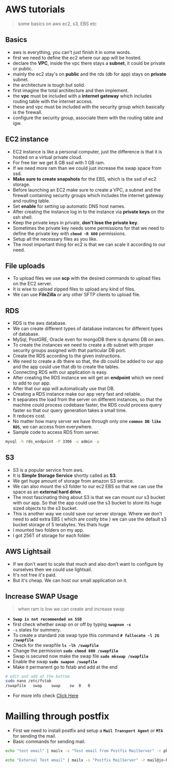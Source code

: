 # AWS tutorials

> some basics on aws ec2, s3, EBS etc

## Basics

- aws is everything, you can't just finish it in some words.
- first we need to define the ec2 where our app will be hosted.
- declare the **VPC**, inside the vpc there stays a **subnet**, it could be private or public.
- mainly the ec2 stay's on **public** and the rds (db for app) stays on **private** subnet.
- the architecture is tough but solid.
- first imagine the total architecture and then implement.
- the **vpc** must be included with a **internet gateway** which includes routing table with the internet access.
- these and vpc must be included with the security group which basically is the firewall.
- configure the security group, associate them with the routing table and igw.

## EC2 instance

- EC2 instance is like a personal computer, just the difference is that it is hosted on a virtual private cloud.
- For free tier we get 8 GB ssd with 1 GB ram.
- If we need more ram than we could just increase the swap space from ssd.
- **Make sure to create snapshots** for the EBS, which is the ssd of ec2 storage.
- Before launching an EC2 make sure to create a VPC, a subnet and the firewall containing security groups which includes the internet gateway and routing table.
- Set **enable** for setting up automatic DNS host names.
- After creating the instance log in to the instance via **private keys** on the ssh shell.
- Keep the private keys in private, **don't lose the private key**.
- Sometimes the private key needs some permissions for that we need to define the private key with **`chmod -R 600`** permissions.
- Setup all the necessary files as you like.
- The most important thing for ec2 is that we can scale it according to our need.

## File uploads

- To upload files we use **scp** with the desired commands to upload files on the EC2 server.
- It is wise to upload zipped files to upload any kind of files.
- We can use **FileZilla** or any other SFTP clients to upload file.

## RDS

- RDS is the aws database.
- We can create different types of database instances for different types of database.
- MySql, PostGRE, Oracle even for mongoDB there is dynamo DB on aws.
- To create the instances we need to create a db subnet with proper security groups assigned with that particular DB port.
- Create the RDS according to the given instructions.
- We need to create a db there so that, the db could be added to our app and the app could use that db to create the tables.
- Connecting RDS with our application is easy.
- After creating the RDS instance we will get an **endpoint** which we need to add to our app.
- After that our app will automatically use that DB.
- Creating a RDS instance make our app very fast and reliable.
- It separates the load from the server on different instances, so that the machine could process codebase faster, the RDS could process query faster so that our query generation takes a small time.
- It reduces cost.
- No matter how many server we have through only one **`common DB like RDS`**, we can access from everywhere. 
- Sample code to access RDS from server. 
```bash
mysql -h rds_endpoint -P 3306 -u admin -p
```
## S3

- S3 is a popular service from aws.
- It is **Simple Storage Service** shortly called as **S3**.
- We get huge amount of storage from amazon S3 service.
- We can also mount the s3 folder to our ec2 EBS so that we can use the space as an **external hard drive**.
- The most fascinating thing about S3 is that we can mount our s3 bucket with our app. So that the app could use the s3 bucket to store its huge sized objects to the s3 bucket.
- This is another way we could save our server storage. Where we don't need to add extra EBS ( which are costly btw ) we can use the default s3 bucket storage of 5 terabytes. Yes thats huge
- I mounted two folders on my app.
- I got 256T of storage for each folder.

## AWS Lightsail

- If we don't want to scale that much and also don't want to configure by ourselves then we could use lightsail.
- It's not free it's paid.
- But it's cheap. We can host our small application on it.

## Increase SWAP Usage
> when ram is low we can create and increase swap

- **`Swap is not recommended on SSD`** 
- first check whether swap on or off by typing **`swapnon -s`** 
- `-s` states for summery. 
- To create a standard `2GB` swap type this command **`# fallocate -l 2G /swapfile`**
- Check for the swapfile **`ls -lh /swapfile`**
- Change the permission **`sudo chmod 600 /swapfile`**
- Swap is secured now make the swap file **`sudo mkswap /swapfile`**
- Enable the swap **`sudo swapon /swapfile`**
- Make it permanent go to fstab and add at the end 
```bash 
# edit and add at the bottom  
sudo nano /etc/fstab
/swapfile   swap    swap    sw  0   0
```
- For more info check [Click Here](https://www.digitalocean.com/community/tutorials/how-to-add-swap-on-centos-7)

# Mailling through postfix 

- First we need to install postfix and setup a **`Mail Transport Agent`** or **`MTA`** for sending the mail.
- Basic commands for sending mail.

```bash 
echo "test email" | mailx -s "Test email from Postfix MailServer" -r pkumar@jo-hukum.com postfixuser@jo-hukum.com

echo "External Test email" | mailx -s "Postfix MailServer" -r mail@jo-hukum.com nasirul.islam@northsouth.edu
```

